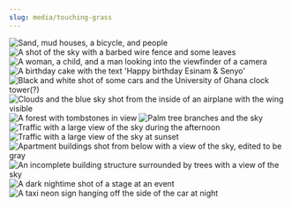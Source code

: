 ```yaml
---
slug: media/touching-grass
---
```


<span class="flex flex-col items-center gap-2">
    <img src="../static/touching-grass/photo_2024-10-07_20-35-33.jpg" class="max-w-[500px]" alt="Sand, mud houses, a bicycle, and people" />
    <img src="../static/touching-grass/photo_2024-10-07_20-35-46.jpg" class="max-w-[500px]" alt="A shot of the sky with a barbed wire fence and some leaves" />
    <img src="../static/touching-grass/photo_2024-10-07_20-35-53.jpg" class="max-w-[500px]" alt="A woman, a child, and a man looking into the viewfinder of a camera" />
    <img src="../static/touching-grass/photo_2024-10-07_20-36-02.jpg" class="max-w-[500px]" alt="A birthday cake with the text 'Happy birthday Esinam & Senyo'" />
    <img src="../static/touching-grass/photo_2024-10-07_20-36-11.jpg" class="max-w-[500px]" alt="Black and white shot of some cars and the University of Ghana clock tower(?)" />
    <img src="../static/touching-grass/photo_2024-10-07_20-36-17.jpg" class="max-w-[500px]" alt="Clouds and the blue sky shot from the inside of an airplane with the wing visible" />
    <img src="../static/touching-grass/photo_2024-10-08_10-39-09.jpg" class="max-w-[500px]" alt="A forest with tombstones in view" />
    <img src="../static/touching-grass/photo_2024-10-08_10-39-16.jpg" class="max-w-[500px]" alt="Palm tree branches and the sky" />
    <img src="../static/touching-grass/photo_2024-10-08_10-39-22.jpg" class="max-w-[500px]" alt="Traffic with a large view of the sky during the afternoon" />
    <img src="../static/touching-grass/photo_2024-10-08_10-39-28.jpg" class="max-w-[500px]" alt="Traffic with a large view of the sky at sunset" />
    <img src="../static/touching-grass/photo_2024-10-08_10-39-34.jpg" class="max-w-[500px]" alt="Apartment buildings shot from below with a view of the sky, edited to be gray" />
    <img src="../static/touching-grass/photo_2024-10-08_10-39-40.jpg" class="max-w-[500px]" alt="An incomplete building structure surrounded by trees with a view of the sky" />
    <img src="../static/touching-grass/photo_2024-10-08_10-39-46.jpg" class="max-w-[500px]" alt="A dark nightime shot of a stage at an event" />
    <img src="../static/touching-grass/photo_2024-10-08_10-39-55.jpg" class="max-w-[500px]" alt="A taxi neon sign hanging off the side of the car at night" />
</span>
